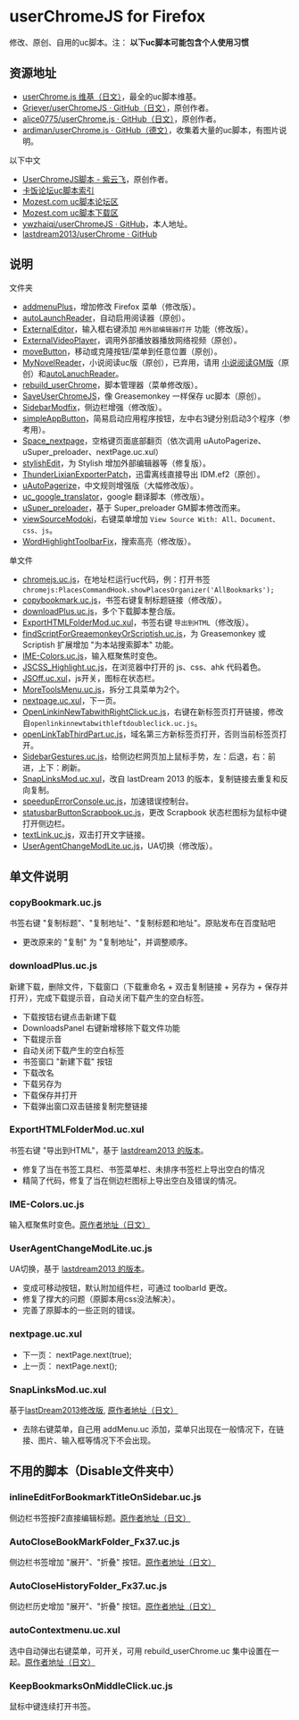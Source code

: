 userChromeJS for Firefox
========================

修改、原创、自用的uc脚本。注： **以下uc脚本可能包含个人使用习惯**

## 资源地址

 - [userChrome.js 维基（日文）](http://wiki.nothing.sh/page/userChrome.js%CD%D1%A5%B9%A5%AF%A5%EA%A5%D7%A5%C8)，最全的uc脚本维基。
 - [Griever/userChromeJS · GitHub（日文）](https://github.com/Griever/userChromeJS)，原创作者。
 - [alice0775/userChrome.js · GitHub（日文）](https://github.com/alice0775/userChrome.js)，原创作者。
 - [ardiman/userChrome.js · GitHub（德文）](https://github.com/ardiman/userChrome.js)，收集着大量的uc脚本，有图片说明。

以下中文

 - [UserChromeJS脚本 - 紫云飞](http://www.cnblogs.com/ziyunfei/archive/2011/11/25/2263756.html)，原创作者。
 - [卡饭论坛uc脚本索引](http://bbs.kafan.cn/forum.php?mod=viewthread&tid=1340501&page=1#pid25548028)
 - [Mozest.com uc脚本论坛区](https://g.mozest.com/forum-75-1)
 - [Mozest.com uc脚本下载区](https://j.mozest.com/zh-CN/ucscript/)
 - [ywzhaiqi/userChromeJS · GitHub](https://github.com/ywzhaiqi/userChromeJS)，本人地址。
 - [lastdream2013/userChrome · GitHub](https://github.com/lastdream2013/userChrome)


## 说明

文件夹

 - [addmenuPlus](addmenuPlus)，增加修改 Firefox 菜单（修改版）。
 - [autoLaunchReader](autoLaunchReader)，自动启用阅读器（原创）。
 - [ExternalEditor](ExternalEditor)，输入框右键添加 `用外部编辑器打开` 功能（修改版）。
 - [ExternalVideoPlayer](ExternalVideoPlayer)，调用外部播放器播放网络视频（原创）。
 - [moveButton](moveButton)，移动或克隆按钮/菜单到任意位置（原创）。
 - [MyNovelReader](MyNovelReader)，小说阅读uc版（原创），已弃用，请用 [小说阅读GM版](https://userscripts.org/scripts/show/165951)（原创）和[autoLanuchReader](autoLanuchReader)。
 - [rebuild_userChrome](rebuild_userChrome)，脚本管理器（菜单修改版）。
 - [SaveUserChromeJS](SaveUserChromeJS)，像 Greasemonkey 一样保存 uc脚本（原创）。
 - [SidebarModfix](SidebarModfix)，侧边栏增强（修改版）。
 - [simpleAppButton](simpleAppButton)，简易启动应用程序按钮，左中右3键分别启动3个程序（参考用）。
 - [Space_nextpage](Space_nextpage)，空格键页面底部翻页（依次调用 uAutoPagerize、uSuper_preloader、nextPage.uc.xul）
 - [stylishEdit](stylishEdit)，为 Stylish 增加外部编辑器等（修复版）。
 - [ThunderLixianExporterPatch](ThunderLixianExporterPatch)，迅雷离线直接导出 IDM.ef2（原创）。
 - [uAutoPagerize](uAutoPagerize)，中文规则增强版（大幅修改版）。
 - [uc\_google\_translator](uc_google_translator)，google 翻译脚本（修改版）。
 - [uSuper_preloader](uSuper_preloader)，基于 Super_preloader GM脚本修改而来。
 - [viewSourceModoki](viewSourceModoki)，右键菜单增加 `View Source With: All、Document、css、js`。
 - [WordHighlightToolbarFix](WordHighlightToolbarFix)，搜索高亮（修改版）。

单文件

 - [chromejs.uc.js](chromejs.uc.js)，在地址栏运行uc代码，例：打开书签 `chromejs:PlacesCommandHook.showPlacesOrganizer('AllBookmarks');`
 - [copybookmark.uc.js](copybookmark.uc.js)，书签右键复制标题链接（修改版）。
 - [downloadPlus.uc.js](downloadPlus.uc.js)，多个下载脚本整合版。
 - [ExportHTMLFolderMod.uc.xul](ExportHTMLFolderMod.uc.xul)，书签右键 `导出到HTML`（修改版）。
 - [findScriptForGreaemonkeyOrScriptish.uc.js](findScriptForGreaemonkeyOrScriptish.uc.js)，为 Greasemonkey 或 Scriptish 扩展增加 "为本站搜索脚本" 功能。
 - [IME-Colors.uc.js](IME-Colors.uc.js)，输入框聚焦时变色。
 - [JSCSS_Highlight.uc.js](JSCSS_Highlight.uc.js)，在浏览器中打开的 js、css、ahk 代码着色。
 - [JSOff.uc.xul](JSOff.uc.xul)，js开关，图标在状态栏。
 - [MoreToolsMenu.uc.js](MoreToolsMenu.uc.js)，拆分工具菜单为2个。
 - [nextpage.uc.xul](nextpage.uc.xul)，下一页。
 - [OpenLinkinNewTabwithRightClick.uc.js](OpenLinkinNewTabwithRightClick.uc.js)，右键在新标签页打开链接，修改自`openlinkinnewtabwithleftdoubleclick.uc.js`。
 - [openLinkTabThirdPart.uc.js](openLinkTabThirdPart.uc.js)，域名第三方新标签页打开，否则当前标签页打开。
 - [SidebarGestures.uc.js](SidebarGestures.uc.js)，给侧边栏网页加上鼠标手势，左：后退，右：前进，上下：刷新。
 - [SnapLinksMod.uc.xul](SnapLinksMod.uc.xul)，改自 lastDream 2013 的版本，复制链接去重复和反向复制。
 - [speedupErrorConsole.uc.js](speedupErrorConsole.uc.js)，加速错误控制台。
 - [statusbarButtonScrapbook.uc.js](statusbarButtonScrapbook.uc.js)，更改 Scrapbook 状态栏图标为鼠标中键打开侧边栏。
 - [textLink.uc.js](textLink.uc.js)，双击打开文字链接。
 - [UserAgentChangeModLite.uc.js](UserAgentChangeModLite.uc.js)，UA切换（修改版）。


## 单文件说明

### copyBookmark.uc.js

书签右键 "复制标题"、"复制地址"、"复制标题和地址"。原贴发布在百度贴吧

 - 更改原来的 "复制" 为 "复制地址"，并调整顺序。

### downloadPlus.uc.js

新建下载，删除文件，下载窗口（下载重命名 + 双击复制链接 + 另存为 + 保存并打开），完成下载提示音，自动关闭下载产生的空白标签。

 - 下载按钮右键点击新建下载
 - DownloadsPanel 右键新增移除下载文件功能
 - 下载提示音
 - 自动关闭下载产生的空白标签
 - 书签窗口 "新建下载" 按钮
 - 下载改名
 - 下载另存为
 - 下载保存并打开
 - 下载弹出窗口双击链接复制完整链接

### ExportHTMLFolderMod.uc.xul

书签右键 "导出到HTML"，基于 [lastdream2013 的版本](http://bbs.kafan.cn/thread-1512731-1-1.html)。

- 修复了当在书签工具栏、书签菜单栏、未排序书签栏上导出空白的情况
- 精简了代码，修复了当在侧边栏图标上导出空白及错误的情况。

### IME-Colors.uc.js

输入框聚焦时变色。[原作者地址（日文）](https://github.com/Griever/userChromeJS/blob/master/IME-Colors.uc.js)

### UserAgentChangeModLite.uc.js

UA切换，基于 [lastdream2013 的版本](http://bbs.kafan.cn/thread-1534937-1-1.html)。

- 变成可移动按钮，默认附加组件栏，可通过 toolbarId 更改。
- 修复了撑大的问题（原脚本用css没法解决）。
- 完善了原脚本的一些正则的错误。

### nextpage.uc.xul

 - 下一页： nextPage.next(true);
 - 上一页： nextPage.next();

### SnapLinksMod.uc.xul

基于[lastDream2013修改版](http://bbs.kafan.cn/thread-1512731-1-1.html), [原作者地址（日文）](https://github.com/Griever/userChromeJS/blob/master/SnapLinks.uc.xul)

 - 去除右键菜单，自己用 addMenu.uc 添加，菜单只出现在一般情况下，在链接、图片、输入框等情况下不会出现。


## 不用的脚本（Disable文件夹中）

### inlineEditForBookmarkTitleOnSidebar.uc.js

侧边栏书签按F2直接编辑标题。[原作者地址（日文）](https://github.com/alice0775/userChrome.js/blob/master/inlineEditForBookmarkTitleOnSidebar.uc.js)

### AutoCloseBookMarkFolder_Fx37.uc.js

侧边栏书签增加 "展开"、"折叠" 按钮。[原作者地址（日文）](https://github.com/alice0775/userChrome.js/blob/master/AutoCloseBookMarkFolder_Fx37.uc.js)

### AutoCloseHistoryFolder_Fx37.uc.js
侧边栏历史增加 "展开"、"折叠" 按钮。[原作者地址（日文）](https://github.com/alice0775/userChrome.js/blob/master/AutoCloseHistoryFolder_Fx37.uc.js)

### autoContextmenu.uc.xul

选中自动弹出右键菜单，可开关，可用 rebuild_userChrome.uc 集中设置在一起。[原作者地址（日文）](https://github.com/alice0775/userChrome.js/blob/master/autoContextmenu.uc.xul)

### KeepBookmarksOnMiddleClick.uc.js

鼠标中键连续打开书签。
